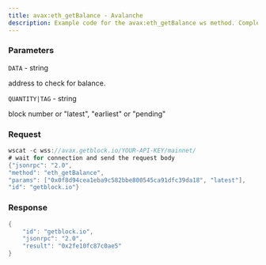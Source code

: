 ```yaml
---
title: avax:eth_getBalance - Avalanche
description: Example code for the avax:eth_getBalance ws method. Сomplete guide on how to use avax:eth_getBalance ws in GetBlock.io Web3 documentation.
---
```


### Parameters


`DATA` - string

address to check for balance.

`QUANTITY|TAG` - string

block number or "latest", "earliest" or "pending"

### Request

``` java
wscat -c wss://avax.getblock.io/YOUR-API-KEY/mainnet/ 
# wait for connection and send the request body 
{"jsonrpc": "2.0",
"method": "eth_getBalance",
"params": ["0x0f8d94cea1eba9c582bbe800545ca91dfc39da18", "latest"],
"id": "getblock.io"}
```

###  Response

``` java
{
    "id": "getblock.io",
    "jsonrpc": "2.0",
    "result": "0x2fe10fc87c0ae5"
}
```

